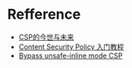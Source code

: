 # Refference
+ [CSP的今世与未来](http://jaq.alibaba.com/community/art/show?articleid=557)
+ [Content Security Policy 入门教程](http://jaq.alibaba.com/community/art/show?articleid=518)
+ [Bypass unsafe-inline mode CSP](http://paper.seebug.org/91/)